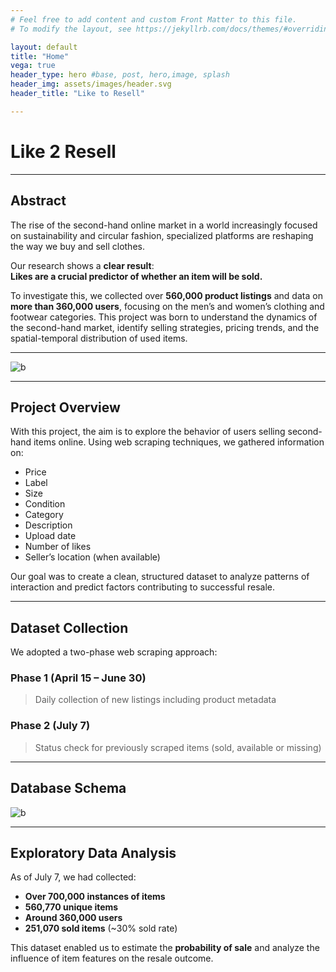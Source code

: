 ```yaml
---
# Feel free to add content and custom Front Matter to this file.
# To modify the layout, see https://jekyllrb.com/docs/themes/#overriding-theme-defaults

layout: default
title: "Home"
vega: true
header_type: hero #base, post, hero,image, splash
header_img: assets/images/header.svg
header_title: "Like to Resell"

---
```


# Like 2 Resell  

---

## Abstract

The rise of the second-hand online market in a world increasingly focused on sustainability and circular fashion, specialized platforms are reshaping the way we buy and sell clothes.

Our research shows a **clear result**:  
**Likes are a crucial predictor of whether an item will be sold.**

To investigate this, we collected over **560,000 product listings** and data on **more than 360,000 users**, focusing on the men’s and women’s clothing and footwear categories. This project was born to understand the dynamics of the second-hand market, identify selling strategies, pricing trends, and the spatial-temporal distribution of used items.

---

![b](https://i.imgur.com/banner.png)

---

## Project Overview

With this project, the aim is to explore the behavior of users selling second-hand items online. Using web scraping techniques, we gathered information on:

- Price  
- Label  
- Size  
- Condition  
- Category  
- Description  
- Upload date  
- Number of likes  
- Seller’s location (when available)

Our goal was to create a clean, structured dataset to analyze patterns of interaction and predict factors contributing to successful resale.

---

## Dataset Collection

We adopted a two-phase web scraping approach:

### Phase 1 (April 15 – June 30)
> Daily collection of new listings including product metadata

### Phase 2 (July 7)
> Status check for previously scraped items (sold, available or missing)

---

## Database Schema  

![b](https://i.imgur.com/banner.png)

---

## Exploratory Data Analysis

As of July 7, we had collected:

- **Over 700,000 instances of items**
- **560,770 unique items**  
- **Around 360,000 users**  
- **251,070 sold items** (~30% sold rate)

This dataset enabled us to estimate the **probability of sale** and analyze the influence of item features on the resale outcome.


